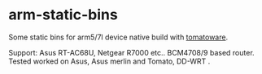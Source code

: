 # arm-static-bins
 Some static bins for arm5/7l device native build with [tomatoware](https://github.com/lancethepants/tomatoware).
 
 Support: Asus RT-AC68U, Netgear R7000 etc.. BCM4708/9 based router. Tested worked on Asus, Asus merlin and Tomato, DD-WRT .
